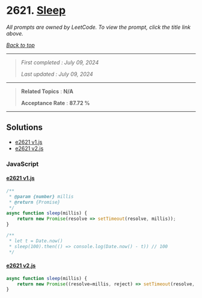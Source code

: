 # 2621. [Sleep](<https://leetcode.com/problems/sleep>)

*All prompts are owned by LeetCode. To view the prompt, click the title link above.*

*[Back to top](<../README.md>)*

------

> *First completed : July 09, 2024*
>
> *Last updated : July 09, 2024*

------

> **Related Topics** : **N/A**
>
> **Acceptance Rate** : **87.72 %**

------

## Solutions

- [e2621 v1.js](<../my-submissions/e2621 v1.js>)
- [e2621 v2.js](<../my-submissions/e2621 v2.js>)
### JavaScript
#### [e2621 v1.js](<../my-submissions/e2621 v1.js>)
```JavaScript
/**
 * @param {number} millis
 * @return {Promise}
 */
async function sleep(millis) {
    return new Promise(resolve => setTimeout(resolve, millis));
}

/** 
 * let t = Date.now()
 * sleep(100).then(() => console.log(Date.now() - t)) // 100
 */
```

#### [e2621 v2.js](<../my-submissions/e2621 v2.js>)
```JavaScript
async function sleep(millis) {
    return new Promise((resolve=millis, reject) => setTimeout(resolve, millis));
}
```

